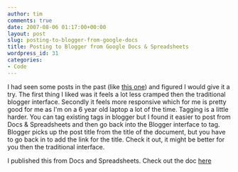 ```yaml
---
author: tim
comments: true
date: 2007-08-06 01:17:00+00:00
layout: post
slug: posting-to-blogger-from-google-docs
title: Posting to Blogger from Google Docs & Spreadsheets
wordpress_id: 31
categories:
- Code
---
```


I had seen some posts in the past (like [this one](http://websquirrel.blogspot.com/2006/11/post-google-docs-spreadsheetsto-your.html)) and figured I would give it a try.  The first thing I liked was it feels a lot less cramped then the traditional blogger interface.  Secondly it feels more responsive which for me is pretty good for me as I'm on a 6 year old laptop a lot of the time.  Tagging is a little harder.  You can tag existing tags in blogger but I found it easier to post from Docs & Spreadsheets and then go back into the Blogger interface to tag.  Blogger picks up the post title from the title of the document, but you have to go back in to add the link for the title.  Check it out, it might be better for you then the traditional interface.  
  
I published this from Docs and Spreadsheets.  Check out the doc [here](http://docs.google.com/Doc?id=dgvz8bxz_18dpvcrf)
